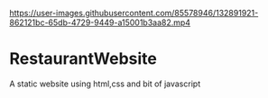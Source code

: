 

https://user-images.githubusercontent.com/85578946/132891921-862121bc-65db-4729-9449-a15001b3aa82.mp4

# RestaurantWebsite
A static website using html,css and bit of javascript
